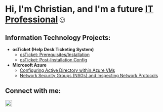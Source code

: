
<h1>Hi, I'm Christian, and I'm a future <a href="https://www.linkedin.com/in/christian-ison-388771280/">IT Professional</a>☺</h1>

<h2>Information Technology Projects:</h2>

- <b>osTicket (Help Desk Ticketing System)</b>
  - [osTicket: Prerequisites/Installation](https://github.com/joshmadakorcc/osticket-prereqs)
  - [osTicket: Post-Installation Config](https://github.com/joshmadakorcc/post-install-config)
- <b>Microsoft Azure</b>
  - [Configuring Active Directory within Azure VMs](https://github.com/joshmadakorcc/configure-ad)
  - [Network Security Groups (NSGs) and Inspecting Network Protocols](https://github.com/joshmadakorcc/azure-network-protocols)

<h2>Connect with me:</h2>

[<img align="left" alt="Josh | LinkedIn" width="22px" src="https://cdn.jsdelivr.net/npm/simple-icons@v3/icons/linkedin.svg" />][linkedin]

[linkedin]: https://www.linkedin.com/in/christian-ison-388771280/ 
 
